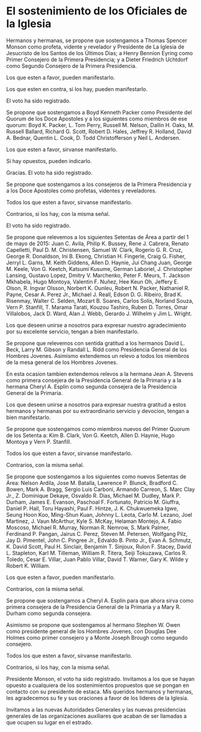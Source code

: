 # El sostenimiento de los Oficiales de la Iglesia

Hermanos y hermanas, se propone que sostengamos a Thomas Spencer Monson como
profeta, vidente y revelador y Presidente de La Iglesia de Jesucristo de los
Santos de los Últimos Dias; a Henry Bennion Eyring como Primer Consejero de la
Primera Presidencia; y a Dieter Friedrich Uchtdorf como Segundo Consejero de
la Primera Presidencia.

Los que esten a favor, pueden manifestarlo.

Los que esten en contra, si los hay, pueden manifestarlo.

El voto ha sido registrado.

Se propone que sostengamos a Boyd Kenneth Packer como Presidente del Quorum de
los Doce Apostoles y a los siguientes como miembros de ese quorum: Boyd K.
Packer, L. Tom Perry, Russell M. Nelson, Dallin H. Oaks, M. Russell Ballard,
Richard G. Scott, Robert D. Hales, Jeffrey R. Holland, David A. Bednar,
Quentin L. Cook, D. Todd Christofferson y Neil L. Andersen.

Los que esten a favor, sirvanse manifestarlo.

Si hay opuestos, pueden indicarlo.

Gracias. El voto ha sido registrado.

Se propone que sostengamos a los consejeros de la Primera Presidencia y a los
Doce Apostoles como profetas, videntes y reveladores.

Todos los que esten a favor, sirvanse manifestarlo.

Contrarios, si los hay, con la misma señal.

El voto ha sido registrado.

Se propone que relevemos a los siguientes Setentas de Área a partir del 1 de
mayo de 2015: Juan C. Avila, Philip K. Bussey, Rene J. Cabrera, Renato
Capelletti, Paul D. M. Christensen, Samuel W. Clark, Rogerio G. R. Cruz,
George R. Donaldson, Ini B. Ekong, Christian H. Fingerle, Craig G. Fisher,
Jerryl L. Garns, M. Keith Giddens, Allen D. Haynie, Jui Chang Juan, George M.
Keele, Von G. Keetch, Katsumi Kusume, German Laboriel, J. Christopher Lansing,
Gustavo Lopez, Dmitry V. Marchenko, Peter F. Meurs, T. Jackson Mkhabela, Hugo
Montoya, Valentin F. Nuñez, Hee Keun Oh, Jeffery E. Olson, R. Ingvar Olsson,
Norbert K. Ounleu, Robert N. Packer, Nathaniel R. Payne, Cesar A. Perez Jr.,
Michael J. Reall, Edson D. G. Ribeiro, Brad K. Risenmay, Walter C. Selden,
Mozart B. Soares, Carlos Solis, Norland Souza, Vern P. Stanfill, T. Marama
Tarati, Kouzou Tashiro, Ruben D. Torres, Omar Villalobos, Jack D. Ward, Alan
J. Webb, Gerardo J. Wilhelm y Jim L. Wright.

Los que deseen unirse a nosotros para expresar nuestro agradecimiento por su
excelente servicio, tengan a bien manifestarlo.

Se propone que relevemos con sentida gratitud a los hermanos David L. Beck,
Larry M. Gibson y Randall L. Ridd como Presidencia General de los Hombres
Jovenes. Asimismo extendemos un relevo a todos los miembros de la mesa general
de los Hombres Jovenes.

En esta ocasion tambien extendemos relevos a la hermana Jean A. Stevens como
primera consejera de la Presidencia General de la Primaria y a la hermana
Cheryl A. Esplin como segunda consejera de la Presidencia General de la
Primaria.

Los que deseen unirse a nosotros para expresar nuestra gratitud a estos
hermanos y hermanas por su extraordinario servicio y devocion, tengan a bien
manifestarlo.

Se propone que sostengamos como miembros nuevos del Primer Quorum de los
Setenta a: Kim B. Clark, Von G. Keetch, Allen D. Haynie, Hugo Montoya y Vern
P. Stanfill.

Todos los que esten a favor, sirvanse manifestarlo.

Contrarios, con la misma señal.

Se propone que sostengamos a los siguientes como nuevos Setentas de Área:
Nelson Ardila, Jose M. Batalla, Lawrence P. Blunck, Bradford C. Bowen, Mark A.
Bragg, Sergio Luis Carboni, Armando Carreon, S. Marc Clay Jr., Z. Dominique
Dekaye, Osvaldo R. Dias, Michael M. Dudley, Mark P. Durham, James E. Evanson,
Paschoal F. Fortunato, Patricio M. Giuffra, Daniel P. Hall, Toru Hayashi, Paul
F. Hintze, J. K. Chukwuemeka Igwe, Seung Hoon Koo, Ming-Shun Kuan, Johnny L.
Leota, Carlo M. Lezano, Joel Martinez, J. Vaun McArthur, Kyle S. McKay,
Helaman Montejo, A. Fabio Moscoso, Michael R. Murray, Norman R. Nemrow, S.
Mark Palmer, Ferdinand P. Pangan, Jairus C. Perez, Steven M. Petersen,
Wolfgang Pilz, Jay D. Pimentel, John C. Pingree Jr., Edvaldo B. Pinto Jr.,
Evan A. Schmutz, K. David Scott, Paul H. Sinclair, Benjamin T. Sinjoux, Rulon
F. Stacey, David L. Stapleton, Karl M. Tilleman, William R. Titera, Seiji
Tokuzawa, Carlos R. Toledo, Cesar E. Villar, Juan Pablo Villar, David T.
Warner, Gary K. Wilde y Robert K. William.

Los que esten a favor, pueden manifestarlo.

Contrarios, con la misma señal.

Se propone que sostengamos a Cheryl A. Esplin para que ahora sirva como
primera consejera de la Presidencia General de la Primaria y a Mary R. Durham
como segunda consejera.

Asimismo se propone que sostengamos al hermano Stephen W. Owen como presidente
general de los Hombres Jovenes, con Douglas Dee Holmes como primer consejero y
a Monte Joseph Brough como segundo consejero.

Todos los que esten a favor, sirvanse manifestarlo.

Contrarios, si los hay, con la misma señal.

Presidente Monson, el voto ha sido registrado. Invitamos a los que se hayan
opuesto a cualquiera de los sostenimientos propuestos que se pongan en
contacto con su presidente de estaca. Mis queridos hermanos y hermanas, les
agradecemos su fe y sus oraciones a favor de los lideres de la Iglesia.

Invitamos a las nuevas Autoridades Generales y las nuevas presidencias
generales de las organizaciones auxiliares que acaban de ser llamadas a que
ocupen su lugar en el estrado.

